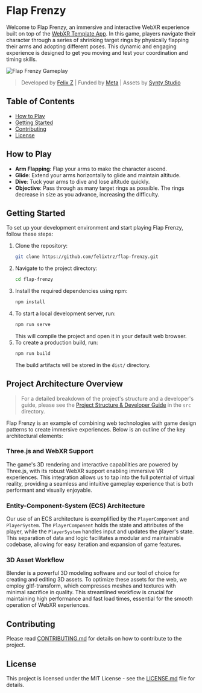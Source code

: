 # Flap Frenzy

Welcome to Flap Frenzy, an immersive and interactive WebXR experience built on top of the [WebXR Template App](https://github.com/meta-quest/webxr-samples). In this game, players navigate their character through a series of shrinking target rings by physically flapping their arms and adopting different poses. This dynamic and engaging experience is designed to get you moving and test your coordination and timing skills.

![Flap Frenzy Gameplay](./src/assets/flapfrenzy.gif)

> Developed by [Felix Z](https://twitter.com/felix_trz) | Funded by [Meta](https://meta.com/) | Assets by [Synty Studio](https://www.syntystudios.com/)

## Table of Contents

- [How to Play](#how-to-play)
- [Getting Started](#getting-started)
- [Contributing](#contributing)
- [License](#license)

## How to Play

- **Arm Flapping**: Flap your arms to make the character ascend.
- **Glide**: Extend your arms horizontally to glide and maintain altitude.
- **Dive**: Tuck your arms to dive and lose altitude quickly.
- **Objective**: Pass through as many target rings as possible. The rings decrease in size as you advance, increasing the difficulty.

## Getting Started

To set up your development environment and start playing Flap Frenzy, follow these steps:

1. Clone the repository:
   ```sh
   git clone https://github.com/felixtrz/flap-frenzy.git
   ```
2. Navigate to the project directory:
   ```sh
   cd flap-frenzy
   ```
3. Install the required dependencies using npm:
   ```sh
   npm install
   ```
4. To start a local development server, run:
   ```sh
   npm run serve
   ```
   This will compile the project and open it in your default web browser.
5. To create a production build, run:
   ```sh
   npm run build
   ```
   The build artifacts will be stored in the `dist/` directory.

## Project Architecture Overview

> For a detailed breakdown of the project's structure and a developer's guide, please see the [Project Structure & Developer Guide](./src/README.md) in the `src` directory.

Flap Frenzy is an example of combining web technologies with game design patterns to create immersive experiences. Below is an outline of the key architectural elements:

### Three.js and WebXR Support

The game's 3D rendering and interactive capabilities are powered by Three.js, with its robust WebXR support enabling immersive VR experiences. This integration allows us to tap into the full potential of virtual reality, providing a seamless and intuitive gameplay experience that is both performant and visually enjoyable.

### Entity-Component-System (ECS) Architecture

Our use of an ECS architecture is exemplified by the `PlayerComponent` and `PlayerSystem`. The `PlayerComponent` holds the state and attributes of the player, while the `PlayerSystem` handles input and updates the player's state. This separation of data and logic facilitates a modular and maintainable codebase, allowing for easy iteration and expansion of game features.

### 3D Asset Workflow

Blender is a powerful 3D modeling software and our tool of choice for creating and editing 3D assets. To optimize these assets for the web, we employ gltf-transform, which compresses meshes and textures with minimal sacrifice in quality. This streamlined workflow is crucial for maintaining high performance and fast load times, essential for the smooth operation of WebXR experiences.

## Contributing

Please read [CONTRIBUTING.md](./CONTRIBUTING.md) for details on how to contribute to the project.

## License

This project is licensed under the MIT License - see the [LICENSE.md](./LICENSE.md) file for details.
